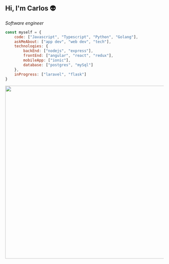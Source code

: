 ## Hi, I'm Carlos :alien:

<p>
 <em>
   Software engineer<br>
   <!-- Full stack developer at <a href="https://octo.is/">Octo inc</a><br> -->
  </em>
</p>

```javascript
const myself = {
    code: ["Javascript", "Typescript", "Python", "Golang"],
    askMeAbout: ["app dev", "web dev", "tech"],
    technologies: {
        backEnd: ["nodejs", "express"],
        frontEnd: ["angular", "react", "redux"],
        mobileApp: ["ionic"],
        database: ["postgres", "mySql"]
    },
    inProgress: ["laravel", "flask"]
}
```
<p align="center">
 <img src="https://user-images.githubusercontent.com/49846104/89431470-fbf67080-d70d-11ea-9c3a-e5bf59448de7.png" width="550">
</p>

<!--
**carlosBrown97/carlosBrown97** is a ✨ _special_ ✨ repository because its `README.md` (this file) appears on your GitHub profile.

Here are some ideas to get you started:

- 🔭 I’m currently working on ...
- 🌱 I’m currently learning ...
- 👯 I’m looking to collaborate on ...
- 🤔 I’m looking for help with ...
- 💬 Ask me about ...
- 📫 How to reach me: ...
- 😄 Pronouns: ...
- ⚡ Fun fact: ...
-->
